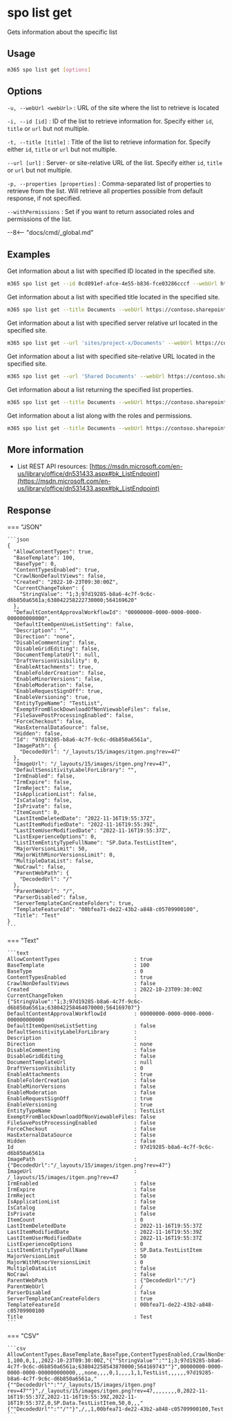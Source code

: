 # spo list get

Gets information about the specific list

## Usage

```sh
m365 spo list get [options]
```

## Options

`-u, --webUrl <webUrl>`
: URL of the site where the list to retrieve is located

`-i, --id [id]`
: ID of the list to retrieve information for. Specify either `id`, `title` or `url` but not multiple.

`-t, --title [title]`
: Title of the list to retrieve information for. Specify either `id`, `title` or `url` but not multiple.

`--url [url]`
: Server- or site-relative URL of the list. Specify either `id`, `title` or `url` but not multiple.

`-p, --properties [properties]`
: Comma-separated list of properties to retrieve from the list. Will retrieve all properties possible from default response, if not specified.

`--withPermissions`
: Set if you want to return associated roles and permissions of the list.

--8<-- "docs/cmd/_global.md"

## Examples

Get information about a list with specified ID located in the specified site.

```sh
m365 spo list get --id 0cd891ef-afce-4e55-b836-fce03286cccf --webUrl https://contoso.sharepoint.com/sites/project-x
```

Get information about a list with specified title located in the specified site.

```sh
m365 spo list get --title Documents --webUrl https://contoso.sharepoint.com/sites/project-x
```

Get information about a list with specified server relative url located in the specified site.

```sh
m365 spo list get --url 'sites/project-x/Documents' --webUrl https://contoso.sharepoint.com/sites/project-x
```

Get information about a list with specified site-relative URL located in the specified site.

```sh
m365 spo list get --url 'Shared Documents' --webUrl https://contoso.sharepoint.com/sites/project-x
```

Get information about a list returning the specified list properties.

```sh
m365 spo list get --title Documents --webUrl https://contoso.sharepoint.com/sites/project-x --properties "Title,Id,HasUniqueRoleAssignments,AllowContentTypes"
```

Get information about a list along with the roles and permissions.

```sh
m365 spo list get --title Documents --webUrl https://contoso.sharepoint.com/sites/project-x --withPermissions
```

## More information

- List REST API resources: [https://msdn.microsoft.com/en-us/library/office/dn531433.aspx#bk_ListEndpoint](https://msdn.microsoft.com/en-us/library/office/dn531433.aspx#bk_ListEndpoint)

## Response

=== "JSON"

    ```json
    {
      "AllowContentTypes": true,
      "BaseTemplate": 100,
      "BaseType": 0,
      "ContentTypesEnabled": true,
      "CrawlNonDefaultViews": false,
      "Created": "2022-10-23T09:30:00Z",
      "CurrentChangeToken": {
        "StringValue": "1;3;97d19285-b8a6-4c7f-9c6c-d6b850a6561a;638042258222730000;564169620"
      },
      "DefaultContentApprovalWorkflowId": "00000000-0000-0000-0000-000000000000",
      "DefaultItemOpenUseListSetting": false,
      "Description": "",
      "Direction": "none",
      "DisableCommenting": false,
      "DisableGridEditing": false,
      "DocumentTemplateUrl": null,
      "DraftVersionVisibility": 0,
      "EnableAttachments": true,
      "EnableFolderCreation": false,
      "EnableMinorVersions": false,
      "EnableModeration": false,
      "EnableRequestSignOff": true,
      "EnableVersioning": true,
      "EntityTypeName": "TestList",
      "ExemptFromBlockDownloadOfNonViewableFiles": false,
      "FileSavePostProcessingEnabled": false,
      "ForceCheckout": false,
      "HasExternalDataSource": false,
      "Hidden": false,
      "Id": "97d19285-b8a6-4c7f-9c6c-d6b850a6561a",
      "ImagePath": {
        "DecodedUrl": "/_layouts/15/images/itgen.png?rev=47"
      },
      "ImageUrl": "/_layouts/15/images/itgen.png?rev=47",
      "DefaultSensitivityLabelForLibrary": "",
      "IrmEnabled": false,
      "IrmExpire": false,
      "IrmReject": false,
      "IsApplicationList": false,
      "IsCatalog": false,
      "IsPrivate": false,
      "ItemCount": 0,
      "LastItemDeletedDate": "2022-11-16T19:55:37Z",
      "LastItemModifiedDate": "2022-11-16T19:55:39Z",
      "LastItemUserModifiedDate": "2022-11-16T19:55:37Z",
      "ListExperienceOptions": 0,
      "ListItemEntityTypeFullName": "SP.Data.TestListItem",
      "MajorVersionLimit": 50,
      "MajorWithMinorVersionsLimit": 0,
      "MultipleDataList": false,
      "NoCrawl": false,
      "ParentWebPath": {
        "DecodedUrl": "/"
      },
      "ParentWebUrl": "/",
      "ParserDisabled": false,
      "ServerTemplateCanCreateFolders": true,
      "TemplateFeatureId": "00bfea71-de22-43b2-a848-c05709900100",
      "Title": "Test"
    }
    ```

=== "Text"

    ```text
    AllowContentTypes                        : true
    BaseTemplate                             : 100
    BaseType                                 : 0
    ContentTypesEnabled                      : true
    CrawlNonDefaultViews                     : false
    Created                                  : 2022-10-23T09:30:00Z
    CurrentChangeToken                       : {"StringValue":"1;3;97d19285-b8a6-4c7f-9c6c-d6b850a6561a;638042258464070000;564169707"}
    DefaultContentApprovalWorkflowId         : 00000000-0000-0000-0000-000000000000
    DefaultItemOpenUseListSetting            : false
    DefaultSensitivityLabelForLibrary        :
    Description                              :
    Direction                                : none
    DisableCommenting                        : false
    DisableGridEditing                       : false
    DocumentTemplateUrl                      : null
    DraftVersionVisibility                   : 0
    EnableAttachments                        : true
    EnableFolderCreation                     : false
    EnableMinorVersions                      : false
    EnableModeration                         : false
    EnableRequestSignOff                     : true
    EnableVersioning                         : true
    EntityTypeName                           : TestList
    ExemptFromBlockDownloadOfNonViewableFiles: false
    FileSavePostProcessingEnabled            : false
    ForceCheckout                            : false
    HasExternalDataSource                    : false
    Hidden                                   : false
    Id                                       : 97d19285-b8a6-4c7f-9c6c-d6b850a6561a
    ImagePath                                : {"DecodedUrl":"/_layouts/15/images/itgen.png?rev=47"}
    ImageUrl                                 : /_layouts/15/images/itgen.png?rev=47
    IrmEnabled                               : false
    IrmExpire                                : false
    IrmReject                                : false
    IsApplicationList                        : false
    IsCatalog                                : false
    IsPrivate                                : false
    ItemCount                                : 0
    LastItemDeletedDate                      : 2022-11-16T19:55:37Z
    LastItemModifiedDate                     : 2022-11-16T19:55:39Z
    LastItemUserModifiedDate                 : 2022-11-16T19:55:37Z
    ListExperienceOptions                    : 0
    ListItemEntityTypeFullName               : SP.Data.TestListItem
    MajorVersionLimit                        : 50
    MajorWithMinorVersionsLimit              : 0
    MultipleDataList                         : false
    NoCrawl                                  : false
    ParentWebPath                            : {"DecodedUrl":"/"}
    ParentWebUrl                             : /
    ParserDisabled                           : false
    ServerTemplateCanCreateFolders           : true
    TemplateFeatureId                        : 00bfea71-de22-43b2-a848-c05709900100
    Title                                    : Test
    ```

=== "CSV"

    ```csv
    AllowContentTypes,BaseTemplate,BaseType,ContentTypesEnabled,CrawlNonDefaultViews,Created,CurrentChangeToken,DefaultContentApprovalWorkflowId,DefaultItemOpenUseListSetting,Description,Direction,DisableCommenting,DisableGridEditing,DocumentTemplateUrl,DraftVersionVisibility,EnableAttachments,EnableFolderCreation,EnableMinorVersions,EnableModeration,EnableRequestSignOff,EnableVersioning,EntityTypeName,ExemptFromBlockDownloadOfNonViewableFiles,FileSavePostProcessingEnabled,ForceCheckout,HasExternalDataSource,Hidden,Id,ImagePath,ImageUrl,DefaultSensitivityLabelForLibrary,IrmEnabled,IrmExpire,IrmReject,IsApplicationList,IsCatalog,IsPrivate,ItemCount,LastItemDeletedDate,LastItemModifiedDate,LastItemUserModifiedDate,ListExperienceOptions,ListItemEntityTypeFullName,MajorVersionLimit,MajorWithMinorVersionsLimit,MultipleDataList,NoCrawl,ParentWebPath,ParentWebUrl,ParserDisabled,ServerTemplateCanCreateFolders,TemplateFeatureId,Title
    1,100,0,1,,2022-10-23T09:30:00Z,"{""StringValue"":""1;3;97d19285-b8a6-4c7f-9c6c-d6b850a6561a;638042258543870000;564169743""}",00000000-0000-0000-0000-000000000000,,,none,,,,0,1,,,,1,1,TestList,,,,,,97d19285-b8a6-4c7f-9c6c-d6b850a6561a,"{""DecodedUrl"":""/_layouts/15/images/itgen.png?rev=47""}",/_layouts/15/images/itgen.png?rev=47,,,,,,,,0,2022-11-16T19:55:37Z,2022-11-16T19:55:39Z,2022-11-16T19:55:37Z,0,SP.Data.TestListItem,50,0,,,"{""DecodedUrl"":""/""}",/,,1,00bfea71-de22-43b2-a848-c05709900100,Test
    ```
